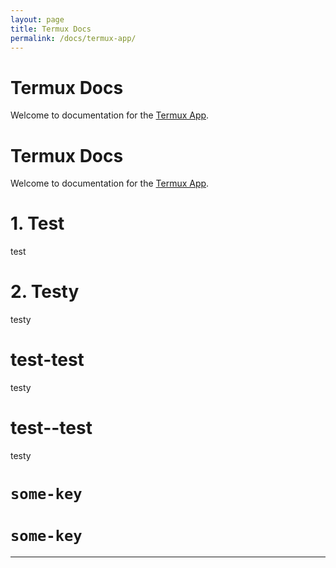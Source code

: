 ```yaml
---
layout: page
title: Termux Docs
permalink: /docs/termux-app/
---
```


# Termux Docs

Welcome to documentation for the [Termux App].

# Termux Docs

Welcome to documentation for the [Termux App].


# 1. Test

test

# 2. Testy

testy

# test-test

testy

# test--test

testy

# `some-key`

# `some-key`

---
&nbsp;&nbsp;

[Termux App]: https://github.com/termux/termux-app
